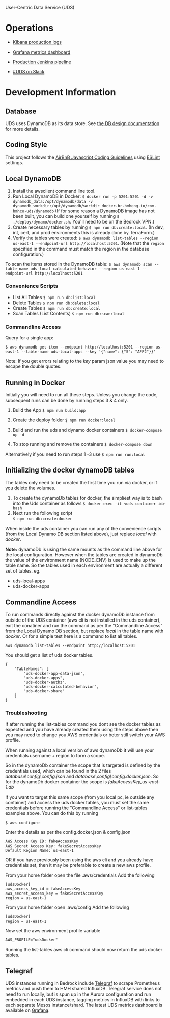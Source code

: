 User-Centric Data Service (UDS)

# Operations

* [Kibana production logs](https://kibana.br.hmheng.io/app/kibana#/discover/AWF8j2WRMmY0_W5X0fH3)

* [Grafana metrics dashboard](http://grafana.prod.hmheng-infra.brnp.internal/dashboard/db/uds)

* [Production Jenkins pipeline](http://jenkins.prod.hmheng-uds.brnp.internal/job/uds/)

* [#UDS on Slack](https://hmhco.slack.com/messages/C6MP6P7NE)

# Development Information

## Database
UDS uses DynamoDB as its data store. See [the DB design documentation](./docs/design/db.md) for more details.

## Coding Style

This project follows the [AirBnB Javascript Coding Guidelines](https://github.com/airbnb/javascript) using [ESLint](http://eslint.org/) settings.

## Local DynamoDB
1. Install the awsclient command line tool.
2. Run Local DynamoDB in Docker: `$ docker run -p 5201:5201 -d -v dynamodb_data:/opt/dynamodb/data -v dynamodb_workdir:/opt/dynamodb/workdir docker.br.hmheng.io/com-hmhco-uds/dynamodb` (If for some reason a DynamoDB image has not been built, you can build one yourself by running `$ ./deploy/dynamo/docker.sh`. You'll need to be on the Bedrock VPN.)
3. Create necessary tables by running `$ npm run db:create:local`. (In dev, int, cert, and prod environments this is already done by TerraForm.)
4. Verify the tables were created:  `$ aws dynamodb list-tables --region us-east-1 --endpoint-url http://localhost:5201`. (Note that the `region` specified in the command must match the region in the database configuration.)

To scan the items stored in the DynamoDB table: `$ aws dynamodb scan --table-name uds-local-calculated-behavior --region us-east-1 --endpoint-url http://localhost:5201`

### Convenience Scripts

* List All Tables `$ npm run db:list:local`
* Delete Tables `$ npm run db:delete:local`
* Create Tables `$ npm run db:create:local`
* Scan Tables (List Contents) `$ npm run db:scan:local`

### Commandline Access
Query for a single app:
```
$ aws dynamodb get-item --endpoint http://localhost:5201 --region us-east-1 --table-name uds-local-apps --key '{"name": {"S": "APP2"}}'
```

Note: If you get errors relating to the _key_ param json value you may need to escape the double quotes.

## Running in Docker
Initially you will need to run all these steps. Unless you change the code, subsequent runs can be done by running steps 3 & 4 only.
1. Build the App
```$ npm run build:app```

2. Create the deploy folder
```$ npm run docker:local```

3. Build and run the uds and dynamo docker containers
```$ docker-compose up -d```
4. To stop running and remove the containers
```$ docker-compose down```

Alternatively if you need to run steps 1 -3 use
```$ npm run run:local```


## Initializing the docker dynamoDB tables
The tables only need to be created the first time you run via docker, or if you delete the volumes.   

1. To create the dynamoDb tables for docker, the simpliest way is to bash into the Uds container as follows
```$ docker exec -it <uds container id> bash```
2. Next run the following script   
```$ npm run db:create:docker```

When inside the uds container you can run any of the convenience scripts (from the Local Dynamo DB section listed above), just replace _local_ with _docker_.    
  
**Note:** dynamoDb is using the same mounts as the command line above for the local configuration. However when the tables are created in dynamoDb the value of the environment name (NODE_ENV) is used to make up the table name. So the tables used in each environment are actually a different set of tables. eg.   
* uds-local-apps   
* uds-docker-apps

## Commandline Access
To run commands directly against the docker dynamoDb instance from outside of the UDS container (aws cli is not installed in the uds container), exit the conatiner and run the command as per the "Commandline Access" from the Local Dynamo DB section, but replace _local_ in the table name with _docker_. Or for a simple test here is a command to list all tables.
```
aws dynamodb list-tables --endpoint http://localhost:5201
```
You should get a list of uds docker tables.
``` 
{
    "TableNames": [
        "uds-docker-app-data-json",
        "uds-docker-apps",
        "uds-docker-authz",
        "uds-docker-calculated-behavior",
        "uds-docker-share"
    ]
}
```

### Troubleshooting

If after running the list-tables command you dont see the docker tables as expected and you have already created them using the steps above then you may need to change you AWS credentials or beter still switch your AWS profile. 

When running against a local version of aws dynamoDb it will use your credentials username + region to form a scope. 

So in the dynamoDb container the scope that is targeted is defined by the credentials used, which can be found in the 2 files _database\config\config.json_ and _database\config\config.docker.json_. So for the dynamoDb docker container the scope is _fakeAccessKey_us-east-1.db_

If you want to target this same scope (from you local pc, ie outside any container) and access the uds docker tables, you must set the same credentials before running the "Commandline Access" or list-tables examples above. You can do this by running 
```
$ aws configure
```
Enter the details as per the config.docker.json & config.json
```
AWS Access Key ID: fakeAccessKey
AWS Secret Access Key: fakeSecretAccessKey
Default Region Name: us-east-1
```

OR if you have previously been using the aws cli and you already have credentials set, then it may be preferable to create a new aws profile.

From your home folder open the file .aws/credentials
Add the following 
```
[udsDocker]
aws_access_key_id = fakeAccessKey
aws_secret_access_key = fakeSecretAccessKey
region = us-east-1
```

From your home folder open .aws/config
Add the following 
```
[udsDocker]
region = us-east-1
```

Now set the aws environment profile variable
```
AWS_PROFILE="udsDocker"
```

Running the list-tables aws cli command should now return the uds docker tables.

## Telegraf

UDS instances running in Bedrock include [Telegraf](https://www.influxdata.com/time-series-platform/telegraf/)
to scrape Prometheus metrics and push them to HMH shared InfluxDB. Telegraf service does not need to run locally,
but is spun up in the Aurora configuration and run embedded in each UDS instance, tagging metrics in InfluxDB
with links to each separate Mesos instance/shard. The latest UDS metrics dashboard is available on
[Grafana](http://grafana.prod.hmheng-infra.brnp.internal/dashboard/db/uds).
